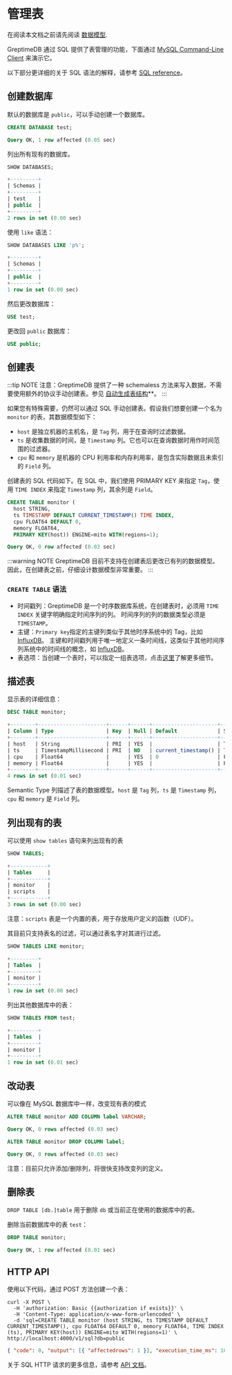 # 管理表

在阅读本文档之前请先阅读 [数据模型](./concepts/data-model.md).

GreptimeDB 通过 SQL 提供了表管理的功能，下面通过 [MySQL Command-Line Client](https://dev.mysql.com/doc/refman/8.0/en/mysql.html) 来演示它。

以下部分更详细的关于 SQL 语法的解释，请参考 [SQL reference](/reference/sql/overview.md)。

## 创建数据库

默认的数据库是 `public`，可以手动创建一个数据库。

```sql
CREATE DATABASE test;
```

```sql
Query OK, 1 row affected (0.05 sec)
```

列出所有现有的数据库。

```sql
SHOW DATABASES;
```

```sql
+---------+
| Schemas |
+---------+
| test    |
| public  |
+---------+
2 rows in set (0.00 sec)
```

使用 `like` 语法：

```sql
SHOW DATABASES LIKE 'p%';
```

```sql
+---------+
| Schemas |
+---------+
| public  |
+---------+
1 row in set (0.00 sec)
```

然后更改数据库：

```sql
USE test;
```

更改回 `public` 数据库：

```sql
USE public;
```

## 创建表

:::tip NOTE
注意：GreptimeDB 提供了一种 schemaless 方法来写入数据，不需要使用额外的协议手动创建表。参见 [自动生成表结构](/user-guide/write-data/overview.md#自动生成表结构)\*\*。
:::

如果您有特殊需要，仍然可以通过 SQL 手动创建表。假设我们想要创建一个名为 `monitor` 的表，其数据模型如下：

- `host` 是独立机器的主机名，是 `Tag` 列，用于在查询时过滤数据。
- `ts` 是收集数据的时间，是 `Timestamp` 列。它也可以在查询数据时用作时间范围的过滤器。
- `cpu` 和 `memory` 是机器的 CPU 利用率和内存利用率，是包含实际数据且未索引的 `Field` 列。

创建表的 SQL 代码如下。在 SQL 中，我们使用 PRIMARY KEY 来指定 `Tag`，使用 `TIME INDEX` 来指定 `Timestamp` 列，其余列是 `Field`。

```sql
CREATE TABLE monitor (
  host STRING,
  ts TIMESTAMP DEFAULT CURRENT_TIMESTAMP() TIME INDEX,
  cpu FLOAT64 DEFAULT 0,
  memory FLOAT64,
  PRIMARY KEY(host)) ENGINE=mito WITH(regions=1);
```

```sql
Query OK, 0 row affected (0.03 sec)
```

:::warning NOTE
GreptimeDB 目前不支持在创建表后更改已有列的数据模型。
因此，在创建表之前，仔细设计数据模型非常重要。
:::

### `CREATE TABLE` 语法

- 时间戳列：GreptimeDB 是一个时序数据库系统，在创建表时，必须用 `TIME INDEX` 关键字明确指定时间序列的列。
  时间序列的列的数据类型必须是 `TIMESTAMP`。
- 主键：`Primary key`指定的主键列类似于其他时序系统中的 Tag，比如 [InfluxDB][1]。 主键和时间戳列用于唯一地定义一条时间线，这类似于其他时间序列系统中的时间线的概念，如 [InfluxDB][2]。
- 表选项：当创建一个表时，可以指定一组表选项，点击[这里](../reference/sql/create.md#table-options)了解更多细节。

[1]: https://docs.influxdata.com/influxdb/v1.8/concepts/glossary/#tag-key
[2]: https://docs.influxdata.com/influxdb/v1/concepts/glossary/#series

## 描述表

显示表的详细信息：

```sql
DESC TABLE monitor;
```

```sql
+--------+----------------------+------+------+---------------------+---------------+
| Column | Type                 | Key  | Null | Default             | Semantic Type |
+--------+----------------------+------+------+---------------------+---------------+
| host   | String               | PRI  | YES  |                     | TAG           |
| ts     | TimestampMillisecond | PRI  | NO   | current_timestamp() | TIMESTAMP     |
| cpu    | Float64              |      | YES  | 0                   | FIELD         |
| memory | Float64              |      | YES  |                     | FIELD         |
+--------+----------------------+------+------+---------------------+---------------+
4 rows in set (0.01 sec)
```

Semantic Type 列描述了表的数据模型。`host` 是 `Tag` 列，`ts` 是 `Timestamp` 列，`cpu` 和 `memory` 是 `Field` 列。

## 列出现有的表

可以使用 `show tables` 语句来列出现有的表

```sql
SHOW TABLES;
```

```sql
+------------+
| Tables     |
+------------+
| monitor    |
| scripts    |
+------------+
3 rows in set (0.00 sec)
```

注意：`scripts` 表是一个内置的表，用于存放用户定义的函数（UDF）。

其目前只支持表名的过滤，可以通过表名字对其进行过滤。

```sql
SHOW TABLES LIKE monitor;
```

```sql
+---------+
| Tables  |
+---------+
| monitor |
+---------+
1 row in set (0.00 sec)
```

列出其他数据库中的表：

```sql
SHOW TABLES FROM test;
```

```sql
+---------+
| Tables  |
+---------+
| monitor |
+---------+
1 row in set (0.01 sec)
```

## 改动表

可以像在 MySQL 数据库中一样，改变现有表的模式

```sql
ALTER TABLE monitor ADD COLUMN label VARCHAR;
```

```sql
Query OK, 0 rows affected (0.03 sec)
```

```sql
ALTER TABLE monitor DROP COLUMN label;
```

```sql
Query OK, 0 rows affected (0.03 sec)
```

注意：目前只允许添加/删除列，将很快支持改变列的定义。

## 删除表

`DROP TABLE [db.]table` 用于删除 `db` 或当前正在使用的数据库中的表。

删除当前数据库中的表 `test`：

```sql
DROP TABLE monitor;
```

```sql
Query OK, 1 row affected (0.01 sec)
```

## HTTP API

使用以下代码，通过 POST 方法创建一个表：

```shell
curl -X POST \
  -H 'authorization: Basic {{authorization if exists}}' \
  -H 'Content-Type: application/x-www-form-urlencoded' \
  -d 'sql=CREATE TABLE monitor (host STRING, ts TIMESTAMP DEFAULT CURRENT_TIMESTAMP(), cpu FLOAT64 DEFAULT 0, memory FLOAT64, TIME INDEX (ts), PRIMARY KEY(host)) ENGINE=mito WITH(regions=1)' \
http://localhost:4000/v1/sql?db=public
```

```json
{ "code": 0, "output": [{ "affectedrows": 1 }], "execution_time_ms": 10 }
```

关于 SQL HTTP 请求的更多信息，请参考 [API 文档](/reference/sql/http-api.md)。
